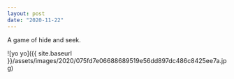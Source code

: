 ```yaml
---
layout: post
date: "2020-11-22"
---
```


A game of hide and seek.

![yo yo]({{ site.baseurl }}/assets/images/2020/075fd7e06688689519e56dd897dc486c8425ee7a.jpg)
